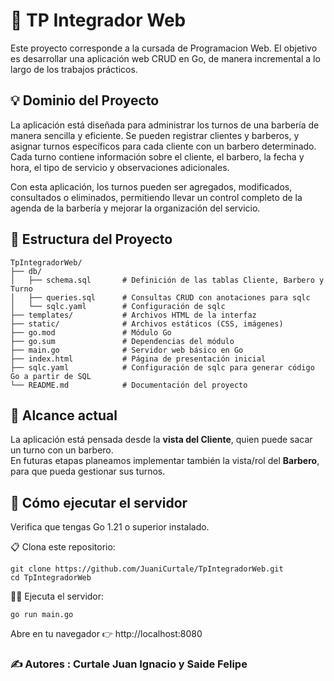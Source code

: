 # 📌 TP Integrador Web

Este proyecto corresponde a la cursada de Programacion Web.
El objetivo es desarrollar una aplicación web CRUD en Go, de manera incremental a lo largo de los trabajos prácticos.

## 💡 Dominio del Proyecto

La aplicación está diseñada para administrar los turnos de una barbería de manera sencilla y eficiente.
Se pueden registrar clientes y barberos, y asignar turnos específicos para cada cliente con un barbero determinado. Cada turno contiene información sobre el cliente, el barbero, la fecha y hora, el tipo de servicio y observaciones adicionales.

Con esta aplicación, los turnos pueden ser agregados, modificados, consultados o eliminados, permitiendo llevar un control completo de la agenda de la barbería y mejorar la organización del servicio.

## 📂 Estructura del Proyecto
```
TpIntegradorWeb/
├── db/
│   ├── schema.sql       # Definición de las tablas Cliente, Barbero y Turno
│   ├── queries.sql      # Consultas CRUD con anotaciones para sqlc
│   └── sqlc.yaml        # Configuración de sqlc
├── templates/           # Archivos HTML de la interfaz
├── static/              # Archivos estáticos (CSS, imágenes)
├── go.mod               # Módulo Go
├── go.sum               # Dependencias del módulo
├── main.go              # Servidor web básico en Go
├── index.html           # Página de presentación inicial
├── sqlc.yaml            # Configuración de sqlc para generar código Go a partir de SQL
└── README.md            # Documentación del proyecto
```

## 📍 Alcance actual 

La aplicación está pensada desde la **vista del Cliente**, quien puede sacar un turno con un barbero.  
En futuras etapas planeamos implementar también la vista/rol del **Barbero**, para que pueda gestionar sus turnos.


## 🚀 Cómo ejecutar el servidor

Verifica que tengas Go 1.21 o superior instalado.

📋 Clona este repositorio: 
```
git clone https://github.com/JuaniCurtale/TpIntegradorWeb.git
cd TpIntegradorWeb
```
🧑‍💻 Ejecuta el servidor: 
```
go run main.go
```

Abre en tu navegador 👉 http://localhost:8080

### ✍️ Autores : Curtale Juan Ignacio y Saide Felipe
